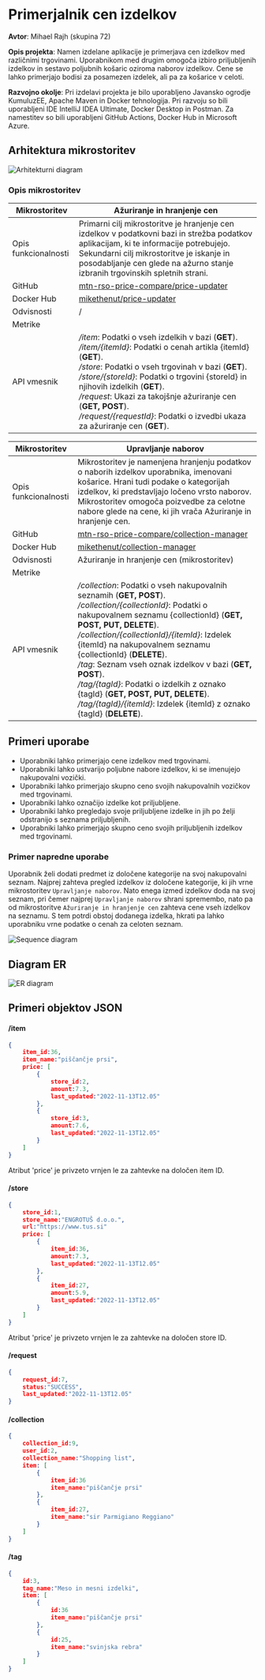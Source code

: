 # Primerjalnik cen izdelkov
**Avtor**: Mihael Rajh (skupina 72)

**Opis projekta**: Namen izdelane aplikacije je primerjava cen izdelkov med različnimi trgovinami. Uporabnikom med drugim omogoča izbiro priljubljenih izdelkov in sestavo poljubnih košaric oziroma naborov izdelkov. Cene se lahko primerjajo bodisi za posamezen izdelek, ali pa za košarice v celoti.

**Razvojno okolje**: Pri izdelavi projekta je bilo uporabljeno Javansko ogrodje KumuluzEE, Apache Maven in Docker tehnologija. Pri razvoju so bili uporabljeni IDE IntelliJ IDEA Ultimate, Docker Desktop in Postman. Za namestitev so bili uporabljeni GitHub Actions, Docker Hub in Microsoft Azure.



## Arhitektura mikrostoritev

![Arhitekturni diagram](figures/Arhitekturni_diagram.png)

### Opis mikrostoritev

| Mikrostoritev        | Ažuriranje in hranjenje cen                                  |
| -------------------- | ------------------------------------------------------------ |
| Opis funkcionalnosti | Primarni cilj mikrostoritve je hranjenje cen izdelkov v podatkovni bazi in strežba podatkov aplikacijam, ki te informacije potrebujejo. Sekundarni cilj mikrostoritve je iskanje in posodabljanje cen glede na ažurno stanje izbranih trgovinskih spletnih strani. |
| GitHub               | [mtn-rso-price-compare/price-updater](https://github.com/mtn-rso-price-compare/price-updater) |
| Docker Hub           | [mikethenut/price-updater](https://hub.docker.com/repository/docker/mikethenut/price-updater) |
| Odvisnosti           | /                                                            |
| Metrike              |                                                              |
| API vmesnik          | */item*: Podatki o vseh izdelkih v bazi (**GET**).<br>*/item/{itemId}*: Podatki o cenah artikla {itemId} (**GET**).<br>*/store*: Podatki o vseh trgovinah v bazi (**GET**).<br>*/store/{storeId}*: Podatki o trgovini {storeId} in njihovih izdelkih (**GET**).<br>*/request*: Ukazi za takojšnje ažuriranje cen (**GET, POST**).<br>*/request/{requestId}*: Podatki o izvedbi ukaza za ažuriranje cen (**GET**). |



| Mikrostoritev        | Upravljanje naborov                                          |
| -------------------- | ------------------------------------------------------------ |
| Opis funkcionalnosti | Mikrostoritev je namenjena hranjenju podatkov o naborih izdelkov uporabnika, imenovani košarice. Hrani tudi podake o kategorijah izdelkov, ki predstavljajo ločeno vrsto naborov. Mikrostoritev omogoča poizvedbe za celotne nabore glede na cene, ki jih vrača Ažuriranje in hranjenje cen. |
| GitHub               | [mtn-rso-price-compare/collection-manager](https://github.com/mtn-rso-price-compare/collection-manager) |
| Docker Hub           | [mikethenut/collection-manager](https://hub.docker.com/repository/docker/mikethenut/collection-manager) |
| Odvisnosti           | Ažuriranje in hranjenje cen (mikrostoritev)                  |
| Metrike              |                                                              |
| API vmesnik          | */collection*: Podatki o vseh nakupovalnih seznamih (**GET, POST**).<br>*/collection/{collectionId}*: Podatki o nakupovalnem seznamu {collectionId} (**GET, POST, PUT, DELETE**).<br>*/collection/{collectionId}/{itemId}*: Izdelek {itemId} na nakupovalnem seznamu {collectionId} (**DELETE**).<br>*/tag*: Seznam vseh oznak izdelkov v bazi (**GET, POST**).<br>*/tag/{tagId}*: Podatki o izdelkih z oznako {tagId} (**GET, POST, PUT, DELETE**).<br>*/tag/{tagId}/{itemId}*: Izdelek {itemId} z oznako {tagId} (**DELETE**). |



## Primeri uporabe

- Uporabniki lahko primerjajo cene izdelkov med trgovinami.
- Uporabniki lahko ustvarijo poljubne nabore izdelkov, ki se imenujejo nakupovalni vozički.
- Uporabniki lahko primerjajo skupno ceno svojih nakupovalnih vozičkov med trgovinami.
- Uporabniki lahko označijo izdelke kot priljubljene.
- Uporabniki lahko pregledajo svoje priljubljene izdelke in jih po želji odstranijo s seznama priljubljenih.
- Uporabniki lahko primerjajo skupno ceno svojih priljubljenih izdelkov med trgovinami.

### Primer napredne uporabe

Uporabnik želi dodati predmet iz določene kategorije na svoj nakupovalni seznam. Najprej zahteva pregled izdelkov iz določene kategorije, ki jih vrne mikrostoritev `Upravljanje naborov`. Nato enega izmed izdelkov doda na svoj seznam, pri čemer najprej `Upravljanje naborov` shrani spremembo, nato pa od mikrostoritve `Ažuriranje in hranjenje cen` zahteva cene vseh izdelkov na seznamu. S tem potrdi obstoj dodanega izdelka, hkrati pa lahko uporabniku vrne podatke o cenah za celoten seznam.

![Sequence diagram](figures/Sequence_diagram.png)



## Diagram ER

![ER diagram](figures/ER_diagram.png)



## Primeri objektov JSON 

#### /item

```json
{
    item_id:36,
    item_name:"piščančje prsi",
    price: [
    	{
    		store_id:2,
    		amount:7.3,
    		last_updated:"2022-11-13T12.05"
    	},
    	{
    		store_id:3,
    		amount:7.6,
     		last_updated:"2022-11-13T12.05"
    	}
    ]
}
```

Atribut 'price' je privzeto vrnjen le za zahtevke na določen item ID.

#### /store

```json
{
    store_id:1,
    store_name:"ENGROTUŠ d.o.o.",
    url:"https://www.tus.si"
    price: [
    	{
    		item_id:36,
    		amount:7.3,
    		last_updated:"2022-11-13T12.05"
    	},
    	{
    		item_id:27,
    		amount:5.9,
     		last_updated:"2022-11-13T12.05"
    	}
	]
}
```

Atribut 'price' je privzeto vrnjen le za zahtevke na določen store ID.

#### /request

```json
{
	request_id:7,
	status:"SUCCESS",
	last_updated:"2022-11-13T12.05"
}
```

#### /collection

```json
{
    collection_id:9,
    user_id:2,
    collection_name:"Shopping list",
    item: [
        {
    		item_id:36
    		item_name:"piščančje prsi"
        },
        {
            item_id:27,
            item_name:"sir Parmigiano Reggiano"
        }
    ]
}
```

#### /tag

```json
{
    id:3,
    tag_name:"Meso in mesni izdelki",
    item: [
        {
    		id:36
    		item_name:"piščančje prsi"
        },
        {
            id:25,
            item_name:"svinjska rebra"
        }
    ]
}
```

